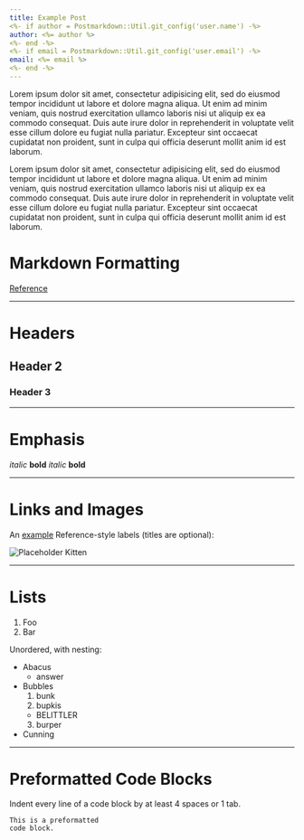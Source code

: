 ```yaml
---
title: Example Post
<%- if author = Postmarkdown::Util.git_config('user.name') -%>
author: <%= author %>
<%- end -%>
<%- if email = Postmarkdown::Util.git_config('user.email') -%>
email: <%= email %>
<%- end -%>
---
```


Lorem ipsum dolor sit amet, consectetur adipisicing elit, sed do eiusmod tempor incididunt ut labore et dolore magna aliqua. Ut enim ad minim veniam, quis nostrud exercitation ullamco laboris nisi ut aliquip ex ea commodo consequat. Duis aute irure dolor in reprehenderit in voluptate velit esse cillum dolore eu fugiat nulla pariatur. Excepteur sint occaecat cupidatat non proident, sunt in culpa qui officia deserunt mollit anim id est laborum.

Lorem ipsum dolor sit amet, consectetur adipisicing elit, sed do eiusmod tempor incididunt ut labore et dolore magna aliqua. Ut enim ad minim veniam, quis nostrud exercitation ullamco laboris nisi ut aliquip ex ea commodo consequat. Duis aute irure dolor in reprehenderit in voluptate velit esse cillum dolore eu fugiat nulla pariatur. Excepteur sint occaecat cupidatat non proident, sunt in culpa qui officia deserunt mollit anim id est laborum.

# Markdown Formatting

[Reference](http://daringfireball.net/projects/markdown/syntax)

---

# Headers

## Header 2

### Header 3

---

# Emphasis

*italic* **bold**
_italic_ __bold__

---

# Links and Images

An [example](http://url.com/ "Title") Reference-style labels (titles are optional):

![Placeholder Kitten](http://placekitten.com/200/300)

---

# Lists

1. Foo
2. Bar

Unordered, with nesting:

* Abacus
  * answer
* Bubbles
  1. bunk
  2. bupkis
    * BELITTLER
  3. burper
* Cunning

---

# Preformatted Code Blocks

Indent every line of a code block by at least 4 spaces or 1 tab.

    This is a preformatted
    code block.
